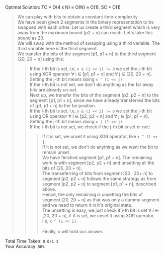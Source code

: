 Optimal Solution: TC = O(4 x N) ≈ O(N) ≈ O(1), SC = O(1)

> We can play with bits to obtain a constant time-complexity. <br>
> We have been given 2 segments in the binary representation to be swapped with each other. Let us create a third segment which is very away from the maximum bound (p2 + n) can reach. Let's take this bound as 20. <br>
> We will swap with the method of swapping using a third variable. The third variable here is the third segment. <br>
> We transfer the bits of the segment [p1, p1 + n] to the third segment [20, 20 + n] using this: <br>
>> If the i-th bit is set, i.e, `x & (1 << i) != 0` we set the j-th bit using XOR operator ∀ i ∈ [p1, p1 + n] and ∀ j ∈ [20, 20 + n]. Setting the j-th bit means doing `x ^ (1 << j)`. <br>
>> If the i-th bit is not set, we don't do anything as the far away bits are already un-set. <br>
> Next up, we transfer the bits of the segment [p2, p2 + n] to the segment [p1, p1 + n], since we have already transferred the bits of [p1, p1 + n] to the far position. <br>
>> If the i-th bit is set, i.e, `x & (1 << i) != 0` we set the j-th bit using OR operator ∀ i ∈ [p2, p2 + n] and ∀ j ∈ [p1, p1 + n]. Setting the j-th bit means doing `x | (1 << j)`. <br>
>> If the i-th bit is not set, we check if the j-th bit is set or not: <br>
>>> If it is set, we unset it using XOR operator, like `x ^ (1 << j`. <br>
>>> If it is not set, we don't do anything as we want the bit to remain unset. <br>
> We have finished segment [p1, p1 + n]. The remaining work is with segment [p2, p2 + n] and unsetting all the bits of [20, 20 + n]. <br>
> The transeferring of bits from segment [20 , 20+ n]  to segment [p2, p2 + n] follows the same strategy as from segment [p2, p2 + n] to segment [p1, p1 + n], described above.<br>
> Hence, the only remaining is unsetting the bits of segment [20, 20 + n] as that was only a dummy segment and we need to return it in it's original state. <br>
> The unsetting is easy, we just check if i-th bit is set ∀ i ∈ [20, 20 + n], if it is set, we unset it using XOR operator, i.e, `x ^ (1 << i)`. <br>  
> Finally, x will hold our answer. <br>

Total Time Taken: `0.0/1.1`<br>
Your Accuracy: `50%`
